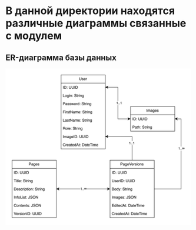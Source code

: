# В данной директории находятся различные диаграммы связанные с модулем

## ER-диаграмма базы данных

![Диаграмма базы данных](ER_Database.png "Диаграмма базы данных")